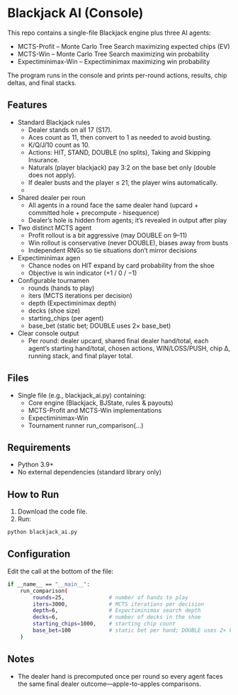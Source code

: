 # Blackjack AI (Console)

This repo contains a single-file Blackjack engine plus three AI agents:
- MCTS-Profit – Monte Carlo Tree Search maximizing expected chips (EV)
- MCTS-Win – Monte Carlo Tree Search maximizing win probability
- Expectiminimax-Win – Expectiminimax maximizing win probability

The program runs in the console and prints per-round actions, results, chip deltas, and final stacks.

## Features

- Standard Blackjack rules
  - Dealer stands on all 17 (S17).
  - Aces count as 11, then convert to 1 as needed to avoid busting.
  - K/Q/J/10 count as 10.
  - Actions: HIT, STAND, DOUBLE (no splits), Taking and Skipping Insurance.
  - Naturals (player blackjack) pay 3:2 on the base bet only (double does not apply).
  - If dealer busts and the player ≤ 21, the player wins automatically.
  - 
- Shared dealer per roun
  - All agents in a round face the same dealer hand (upcard + committed hole + precompute - hisequence)
  - Dealer’s hole is hidden from agents; it’s revealed in output after play
- Two distinct MCTS agent
  - Profit rollout is a bit aggressive (may DOUBLE on 9–11)
  - Win rollout is conservative (never DOUBLE), biases away from busts
  - Independent RNGs so tie situations don’t mirror decisions
- Expectiminimax agen
  - Chance nodes on HIT expand by card probability from the shoe
  - Objective is win indicator (+1 / 0 / −1)
- Configurable tournamen
  - rounds (hands to play)
  - iters (MCTS iterations per decision)
  - depth (Expectiminimax depth)
  - decks (shoe size)
  - starting_chips (per agent)
  - base_bet (static bet; DOUBLE uses 2× base_bet)
- Clear console output
  - Per round: dealer upcard, shared final dealer hand/total, each agent’s starting hand/total, chosen actions, WIN/LOSS/PUSH, chip Δ, running stack, and final player total.

## Files
- Single file (e.g., blackjack_ai.py) containing:
  - Core engine (Blackjack, BJState, rules & payouts)
  - MCTS-Profit and MCTS-Win implementations
  - Expectiminimax-Win
  - Tournament runner run_comparison(...)

## Requirements
- Python 3.9+
- No external dependencies (standard library only)

## How to Run
  1. Download the code file.
  2. Run:
  ```bash
  python blackjack_ai.py
  ```

## Configuration

Edit the call at the bottom of the file:

```bash
if __name__ == "__main__":
    run_comparison(
        rounds=25,              # number of hands to play
        iters=3000,             # MCTS iterations per decision
        depth=6,                # Expectiminimax search depth
        decks=6,                # number of decks in the shoe
        starting_chips=1000,    # starting chip count
        base_bet=100            # static bet per hand; DOUBLE uses 2× base_bet
    )
```
## Notes
- The dealer hand is precomputed once per round so every agent faces the same final dealer outcome—apple-to-apples comparisons.
